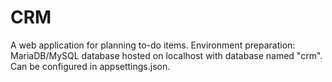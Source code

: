 # CRM
A web application for planning to-do items.
Environment preparation:
MariaDB/MySQL database hosted on localhost with database named "crm". Can be configured in appsettings.json.
